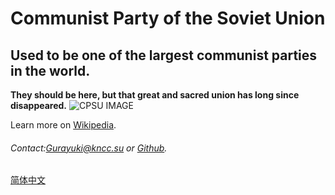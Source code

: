 # Communist Party of the Soviet Union
## Used to be one of the largest communist parties in the world.
**They should be here, but that great and sacred union has long since disappeared.**
![CPSU IMAGE](https://upload.wikimedia.org/wikipedia/commons/f/fe/%D0%9A%D0%9F%D0%A1%D0%A1.svg)

Learn more on [Wikipedia](https://en.wikipedia.org/wiki/Communist_Party_of_the_Soviet_Union).
 
###### Contact:Gurayuki@kncc.su or [Github](https://github.com/sovietball).

[简体中文](https://www.kncc.su/cn)
